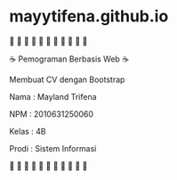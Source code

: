 # mayytifena.github.io
🌻 🌻 🌻 🌻 🌻 🌻 🌻 🌻 🌻 🌻 🌻

:coffee: Pemograman Berbasis Web :coffee:

Membuat CV dengan Bootstrap

Nama : Mayland Trifena

NPM : 2010631250060

Kelas : 4B

Prodi : Sistem Informasi

🌻 🌻 🌻 🌻 🌻 🌻 🌻 🌻 🌻 🌻 🌻
